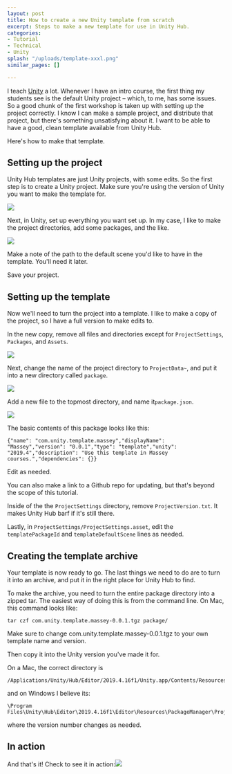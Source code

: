 ```yaml
---
layout: post
title: How to create a new Unity template from scratch
excerpt: Steps to make a new template for use in Unity Hub.
categories:
- Tutorial
- Technical
- Unity
splash: "/uploads/template-xxxl.png"
similar_pages: []

---
```

I teach [Unity](http://www.unity3d.com/) a lot. Whenever I have an intro course, the first thing my students see is the default Unity project – which, to me, has some issues. So a good chunk of the first workshop is taken up with setting up the project correctly. I know I can make a sample project, and distribute that project, but there's something unsatisfying about it. I want to be able to have a good, clean template available from Unity Hub.

Here's how to make that template.

## Setting up the project

Unity Hub templates are just Unity projects, with some edits. So the first step is to create a Unity project. Make sure you're using the version of Unity you want to make the template for.

![](/uploads/2022-01-04-unitytemplate_02.png)

Next, in Unity, set up everything you want set up. In my case, I like to make the project directories, add some packages, and the like.

![](/uploads/2022-01-04-unitytemplate_03.png)

Make a note of the path to the default scene you'd like to have in the template. You'll need it later.

Save your project.

## Setting up the template

Now we'll need to turn the project into a template. I like to make a copy of the project, so I have a full version to make edits to.

In the new copy, remove all files and directories except for `ProjectSettings`, `Packages`, and `Assets`.

![](/uploads/2022-01-04-unitytemplate_04.png)

Next, change the name of the project directory to `ProjectData~`, and put it into a new directory called `package`.

![](/uploads/2022-01-04-unitytemplate_05.png)

Add a new file to the topmost directory, and name it`package.json`.

![](/uploads/2022-01-04-unitytemplate_06.png)

The basic contents of this package looks like this:

    {"name": "com.unity.template.massey","displayName": "Massey","version": "0.0.1","type": "template","unity": "2019.4","description": "Use this template in Massey courses.","dependencies": {}}

Edit as needed.

You can also make a link to a Github repo for updating, but that's beyond the scope of this tutorial.

Inside of the the `ProjectSettings` directory, remove `ProjectVersion.txt`. It makes Unity Hub barf if it's still there.

Lastly, in `ProjectSettings/ProjectSettings.asset`, edit the `templatePackageId` and `templateDefaultScene` lines as needed.

## Creating the template archive

Your template is now ready to go. The last things we need to do are to turn it into an archive, and put it in the right place for Unity Hub to find.

To make the archive, you need to turn the entire package directory into a zipped tar. The easiest way of doing this is from the command line. On Mac, this command looks like:

    tar czf com.unity.template.massey-0.0.1.tgz package/

Make sure to change com.unity.template.massey-0.0.1.tgz to your own template name and version.

Then copy it into the Unity version you've made it for.

On a Mac, the correct directory is

    /Applications/Unity/Hub/Editor/2019.4.16f1/Unity.app/Contents/Resources/PackageManager/ProjectTemplates

and on Windows I believe its:

    \Program Files\Unity\Hub\Editor\2019.4.16f1\Editor\Resources\PackageManager\ProjectTemplates

where the version number changes as needed.

## In action

And that's it! Check to see it in action:![](/uploads/2022-01-04-unitytemplate_01.png)